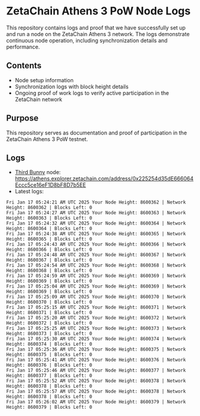 # ZetaChain Athens 3 PoW Node Logs
This repository contains logs and proof that we have successfully set up and run a node on the ZetaChain Athens 3 network. The logs demonstrate continuous node operation, including synchronization details and performance.

## Contents
- Node setup information
- Synchronization logs with block height details
- Ongoing proof of work logs to verify active participation in the ZetaChain network

## Purpose
This repository serves as documentation and proof of participation in the ZetaChain Athens 3 PoW testnet.

## Logs

- [Third Bunny](https://thirdbunny.xyz/) node: https://athens.explorer.zetachain.com/address/0x225254d35dE666064Eccc5ce16eF1D8bF8D7b5EE
- Latest logs:
```
Fri Jan 17 05:24:21 AM UTC 2025 Your Node Height: 8600362 | Network Height: 8600362 | Blocks Left: 0
Fri Jan 17 05:24:27 AM UTC 2025 Your Node Height: 8600363 | Network Height: 8600363 | Blocks Left: 0
Fri Jan 17 05:24:32 AM UTC 2025 Your Node Height: 8600364 | Network Height: 8600364 | Blocks Left: 0
Fri Jan 17 05:24:38 AM UTC 2025 Your Node Height: 8600365 | Network Height: 8600365 | Blocks Left: 0
Fri Jan 17 05:24:43 AM UTC 2025 Your Node Height: 8600366 | Network Height: 8600366 | Blocks Left: 0
Fri Jan 17 05:24:48 AM UTC 2025 Your Node Height: 8600367 | Network Height: 8600367 | Blocks Left: 0
Fri Jan 17 05:24:54 AM UTC 2025 Your Node Height: 8600368 | Network Height: 8600368 | Blocks Left: 0
Fri Jan 17 05:24:59 AM UTC 2025 Your Node Height: 8600369 | Network Height: 8600369 | Blocks Left: 0
Fri Jan 17 05:25:04 AM UTC 2025 Your Node Height: 8600369 | Network Height: 8600369 | Blocks Left: 0
Fri Jan 17 05:25:09 AM UTC 2025 Your Node Height: 8600370 | Network Height: 8600370 | Blocks Left: 0
Fri Jan 17 05:25:15 AM UTC 2025 Your Node Height: 8600371 | Network Height: 8600371 | Blocks Left: 0
Fri Jan 17 05:25:20 AM UTC 2025 Your Node Height: 8600372 | Network Height: 8600372 | Blocks Left: 0
Fri Jan 17 05:25:25 AM UTC 2025 Your Node Height: 8600373 | Network Height: 8600373 | Blocks Left: 0
Fri Jan 17 05:25:30 AM UTC 2025 Your Node Height: 8600374 | Network Height: 8600374 | Blocks Left: 0
Fri Jan 17 05:25:36 AM UTC 2025 Your Node Height: 8600375 | Network Height: 8600375 | Blocks Left: 0
Fri Jan 17 05:25:41 AM UTC 2025 Your Node Height: 8600376 | Network Height: 8600376 | Blocks Left: 0
Fri Jan 17 05:25:46 AM UTC 2025 Your Node Height: 8600377 | Network Height: 8600377 | Blocks Left: 0
Fri Jan 17 05:25:52 AM UTC 2025 Your Node Height: 8600378 | Network Height: 8600378 | Blocks Left: 0
Fri Jan 17 05:25:57 AM UTC 2025 Your Node Height: 8600378 | Network Height: 8600378 | Blocks Left: 0
Fri Jan 17 05:26:02 AM UTC 2025 Your Node Height: 8600379 | Network Height: 8600379 | Blocks Left: 0
```
